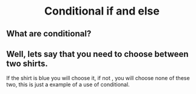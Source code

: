 <h1 align="center">Conditional if and else</h1>
<h2>What are conditional? </h2> 
<h2> Well, lets say that you need to choose between two shirts.</h2> 
<div> If the shirt is blue you will choose it, if not , you will choose none of these two, this is just a example of a use of conditional.</div>
